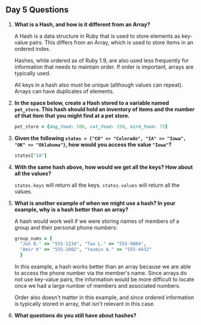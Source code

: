 ## Day 5 Questions

1. **What is a Hash, and how is it different from an Array?**

   A Hash is a data structure in Ruby that is used to store elements as key-value pairs.  This differs from an Array, which is used to store items in an ordered index.  

   Hashes, while ordered as of Ruby 1.9, are also used less frequently for information that needs to maintain order.  If order is important, arrays are typically used.

   All keys in a hash also must be unique (although values can repeat).  Arrays can have duplicates of elements.

1. **In the space below, create a Hash stored to a variable named `pet_store`.  This hash should hold an inventory of items and the number of that item that you might find at a pet store.**

   ```ruby
   pet_store = {dog_food: 100, cat_food: 150, bird_food: 75}
   ```

1. **Given the following `states = {"CO" => "Colorado", "IA" => "Iowa", "OK" => "Oklahoma"}`, how would you access the value `"Iowa"`?**

   ```ruby
   states["IA"]
   ```

1. **With the same hash above, how would we get all the keys?  How about all the values?**

   `states.keys` will return all the keys. `states.values` will return all the values.

1. **What is another example of when we might use a hash?  In your example, why is a hash better than an array?**

   A hash would work well if we were storing names of members of a group and their personal phone numbers:

   ```ruby
   group_nums = {
     "Jon B." => "555-1234", "Tao L." => "555-9804",
     "Amir K" => "555-1002", "Yasmin A." => "555-4432"
     }
   ```

   In this example, a hash works better than an array because we are able to access the phone number via the member's name.  Since arrays do not use key-value pairs, the information would be more difficult to locate once we had a large number of members and associated numbers.  

   Order also doesn't matter in this example, and since ordered information is typically stored in array, that isn't relevant in this case.

1. **What questions do you still have about hashes?**
